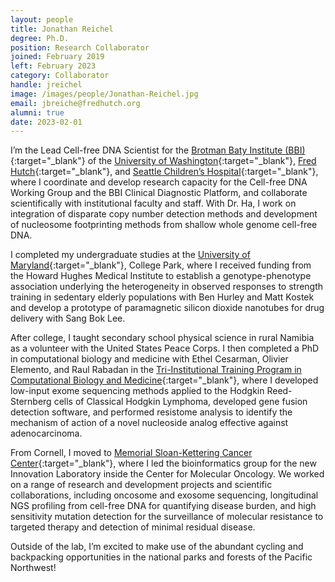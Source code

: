 ```yaml
---
layout: people
title: Jonathan Reichel
degree: Ph.D.
position: Research Collaborator
joined: February 2019
left: February 2023
category: Collaborator
handle: jreichel
image: /images/people/Jonathan-Reichel.jpg
email: jbreiche@fredhutch.org
alumni: true
date: 2023-02-01
---
```


I’m the Lead Cell-free DNA Scientist for the [Brotman Baty Institute (BBI)](https://brotmanbaty.org/){:target="_blank"} of the [University of Washington](https://www.washington.edu/){:target="_blank"}, [Fred Hutch](http://www.fredhutch.org/){:target="_blank"}, and [Seattle Children’s Hospital](https://www.seattlechildrens.org/){:target="_blank"}, where I coordinate and develop research capacity for the Cell-free DNA Working Group and the BBI Clinical Diagnostic Platform, and collaborate scientifically with institutional faculty and staff.  With Dr. Ha, I work on integration of disparate copy number detection methods and development of nucleosome footprinting methods from shallow whole genome cell-free DNA.

I completed my undergraduate studies at the [University of Maryland](https://shadygrove.umd.edu/universities/university-maryland-college-park){:target="_blank"}, College Park, where I received funding from the Howard Hughes Medical Institute to establish a genotype-phenotype association underlying the heterogeneity in observed responses to strength training in sedentary elderly populations with Ben Hurley and Matt Kostek and develop a prototype of paramagnetic silicon dioxide nanotubes for drug delivery with Sang Bok Lee.  

After college, I taught secondary school physical science in rural Namibia as a volunteer with the United States Peace Corps.  I then completed a PhD in computational biology and medicine with Ethel Cesarman, Olivier Elemento, and Raul Rabadan in the [Tri-Institutional Training Program in Computational Biology and Medicine](https://compbio.triiprograms.org/){:target="_blank"}, where I developed low-input exome sequencing methods applied to the Hodgkin Reed-Sternberg cells of Classical Hodgkin Lymphoma, developed gene fusion detection software, and performed resistome analysis to identify the mechanism of action of a novel nucleoside analog effective against adenocarcinoma.

From Cornell, I moved to [Memorial Sloan-Kettering Cancer Center](https://www.mskcc.org/){:target="_blank"}, where I led the bioinformatics group for the new Innovation Laboratory inside the Center for Molecular Oncology.  We worked on a range of research and development projects and scientific collaborations, including oncosome and exosome sequencing, longitudinal NGS profiling from cell-free DNA for quantifying disease burden, and high sensitivity mutation detection for the surveillance of molecular resistance to targeted therapy and detection of minimal residual disease.

Outside of the lab, I’m excited to make use of the abundant cycling and backpacking opportunities in the national parks and forests of the Pacific Northwest!
